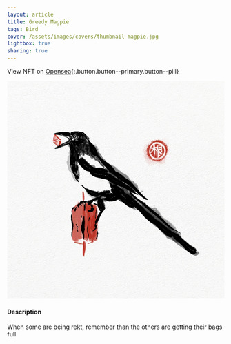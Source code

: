 ```yaml
---
layout: article
title: Greedy Magpie
tags: Bird
cover: /assets/images/covers/thumbnail-magpie.jpg
lightbox: true
sharing: true
---
```


View NFT on [Opensea](#){:.button.button--primary.button--pill}

<div class="card mt-3">
  <div class="card__image">
    <img src="/assets/images/hd/magpie.jpg"/>
  </div>
  <div class="card__content">
    <div class="card__header">
      <h4>Description</h4>
    </div>
    <p>When some are being rekt, remember than the others are getting their bags full</p>
  </div>
</div>



